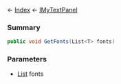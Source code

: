 ← [Index](Api-Index) ← [IMyTextPanel](Sandbox.ModAPI.Ingame.IMyTextPanel)

### Summary

```csharp
public void GetFonts(List<T> fonts)
```

### Parameters

* [List<T>](System.Collections.Generic.List`1) fonts
